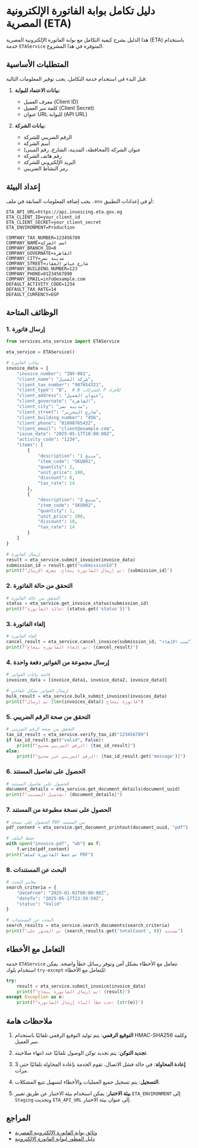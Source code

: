 # دليل تكامل بوابة الفاتورة الإلكترونية المصرية (ETA)

هذا الدليل يشرح كيفية التكامل مع بوابة الفاتورة الإلكترونية المصرية (ETA) باستخدام خدمة `ETAService` المتوفرة في هذا المشروع.

## المتطلبات الأساسية

قبل البدء في استخدام خدمة التكامل، يجب توفير المعلومات التالية:

1. **بيانات الاعتماد للبوابة**:
   - معرف العميل (Client ID)
   - كلمة سر العميل (Client Secret)
   - عنوان URL للبوابة (API URL)

2. **بيانات الشركة**:
   - الرقم الضريبي للشركة
   - اسم الشركة
   - عنوان الشركة (المحافظة، المدينة، الشارع، رقم المبنى)
   - رقم هاتف الشركة
   - البريد الإلكتروني للشركة
   - رمز النشاط الضريبي

## إعداد البيئة

يجب إضافة المعلومات السابقة في ملف `.env` أو في إعدادات التطبيق:

```
ETA_API_URL=https://api.invoicing.eta.gov.eg
ETA_CLIENT_ID=your_client_id
ETA_CLIENT_SECRET=your_client_secret
ETA_ENVIRONMENT=Production

COMPANY_TAX_NUMBER=123456789
COMPANY_NAME=اسم الشركة
COMPANY_BRANCH_ID=0
COMPANY_GOVERNATE=القاهرة
COMPANY_CITY=مدينة نصر
COMPANY_STREET=شارع عباس العقاد
COMPANY_BUILDING_NUMBER=123
COMPANY_PHONE=01234567890
COMPANY_EMAIL=info@example.com
DEFAULT_ACTIVITY_CODE=1234
DEFAULT_TAX_RATE=14
DEFAULT_CURRENCY=EGP
```

## الوظائف المتاحة

### 1. إرسال فاتورة

```python
from services.eta_service import ETAService

eta_service = ETAService()

# بيانات الفاتورة
invoice_data = {
    "invoice_number": "INV-001",
    "client_name": "شركة العميل",
    "client_tax_number": "987654321",
    "client_type": "B",  # B للشركات، P للأفراد
    "client_address": "عنوان العميل",
    "client_governate": "القاهرة",
    "client_city": "مدينة نصر",
    "client_street": "شارع التحرير",
    "client_building_number": "456",
    "client_phone": "01098765432",
    "client_email": "client@example.com",
    "issue_date": "2025-05-17T10:00:00Z",
    "activity_code": "1234",
    "items": [
        {
            "description": "منتج 1",
            "item_code": "SKU001",
            "quantity": 2,
            "unit_price": 100,
            "discount": 0,
            "tax_rate": 14
        },
        {
            "description": "منتج 2",
            "item_code": "SKU002",
            "quantity": 1,
            "unit_price": 200,
            "discount": 10,
            "tax_rate": 14
        }
    ]
}

# إرسال الفاتورة
result = eta_service.submit_invoice(invoice_data)
submission_id = result.get("submissionId")
print(f"تم إرسال الفاتورة بنجاح. معرف الإرسال: {submission_id}")
```

### 2. التحقق من حالة الفاتورة

```python
# التحقق من حالة الفاتورة
status = eta_service.get_invoice_status(submission_id)
print(f"حالة الفاتورة: {status.get('status')}")
```

### 3. إلغاء الفاتورة

```python
# إلغاء الفاتورة
cancel_result = eta_service.cancel_invoice(submission_id, "سبب الإلغاء")
print(f"تم إلغاء الفاتورة بنجاح: {cancel_result}")
```

### 4. إرسال مجموعة من الفواتير دفعة واحدة

```python
# قائمة بيانات الفواتير
invoices_data = [invoice_data1, invoice_data2, invoice_data3]

# إرسال الفواتير بشكل جماعي
bulk_result = eta_service.bulk_submit_invoices(invoices_data)
print(f"تم إرسال {len(invoices_data)} فاتورة بنجاح")
```

### 5. التحقق من صحة الرقم الضريبي

```python
# التحقق من صحة الرقم الضريبي
tax_id_result = eta_service.verify_tax_id("123456789")
if tax_id_result.get("valid", False):
    print(f"الرقم الضريبي صحيح: {tax_id_result}")
else:
    print(f"الرقم الضريبي غير صحيح: {tax_id_result.get('message')}")
```

### 6. الحصول على تفاصيل المستند

```python
# الحصول على تفاصيل المستند
document_details = eta_service.get_document_details(document_uuid)
print(f"تفاصيل المستند: {document_details}")
```

### 7. الحصول على نسخة مطبوعة من المستند

```python
# الحصول على نسخة PDF من المستند
pdf_content = eta_service.get_document_printout(document_uuid, "pdf")

# حفظ الملف
with open("invoice.pdf", "wb") as f:
    f.write(pdf_content)
print("تم حفظ الفاتورة كملف PDF")
```

### 8. البحث عن المستندات

```python
# معايير البحث
search_criteria = {
    "dateFrom": "2025-01-01T00:00:00Z",
    "dateTo": "2025-05-17T23:59:59Z",
    "status": "Valid"
}

# البحث عن المستندات
search_results = eta_service.search_documents(search_criteria)
print(f"تم العثور على {search_results.get('totalCount', 0)} مستند")
```

## التعامل مع الأخطاء

خدمة `ETAService` تتعامل مع الأخطاء بشكل آمن وتوفر رسائل خطأ واضحة. يمكن استخدام بلوك `try-except` للتعامل مع الأخطاء:

```python
try:
    result = eta_service.submit_invoice(invoice_data)
    print(f"تم إرسال الفاتورة بنجاح: {result}")
except Exception as e:
    print(f"حدث خطأ أثناء إرسال الفاتورة: {str(e)}")
```

## ملاحظات هامة

1. **التوقيع الرقمي**: يتم توليد التوقيع الرقمي تلقائيًا باستخدام HMAC-SHA256 وكلمة سر العميل.

2. **تجديد التوكن**: يتم تجديد توكن الوصول تلقائيًا عند انتهاء صلاحيته.

3. **إعادة المحاولة**: في حالة فشل الاتصال، تقوم الخدمة بإعادة المحاولة تلقائيًا حتى 3 مرات.

4. **التسجيل**: يتم تسجيل جميع العمليات والأخطاء لتسهيل تتبع المشكلات.

5. **بيئة الاختبار**: يمكن استخدام بيئة الاختبار عن طريق تغيير `ETA_ENVIRONMENT` إلى `Staging` وتحديث `ETA_API_URL` إلى عنوان بيئة الاختبار.

## المراجع

- [وثائق بوابة الفاتورة الإلكترونية المصرية](https://sdk.invoicing.eta.gov.eg/api/)
- [دليل المطور لبوابة الفاتورة الإلكترونية](https://sdk.invoicing.eta.gov.eg/documents/)
